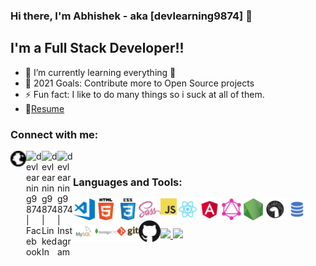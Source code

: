 ### Hi there, I'm Abhishek - aka [devlearning9874] 👋

## I'm a  Full Stack Developer!!

- 🌱 I’m currently learning everything 🤣
- 🥅 2021 Goals: Contribute more to Open Source projects
- ⚡ Fun fact: I like to do many things so i suck at all of them.
- 📝[Resume](https://drive.google.com/file/d/1I2EAhRra_xRiUwkZku-b96BNUgjUxWPG/view?usp=drivesdk)


### Connect with me:
<a href="https://www.myblogeater.com/">
<img align="left" alt="devlearning9874 | Website" width="25px" src="https://raw.githubusercontent.com/iconic/open-iconic/master/svg/globe.svg" />
  </a>
  <a href="https://www.facebook.com/myblogeater">
<img align="left" alt="devlearning9874 | Facebook" width="25px" src="https://cdn.jsdelivr.net/npm/simple-icons@v3/icons/facebook.svg" />
  </a>
   <a href="https://www.linkedin.com/in/abhishek-kumar-6ab448149">
<img align="left" alt="devlearning9874 | LinkedIn" width="25px" src="https://cdn.jsdelivr.net/npm/simple-icons@v3/icons/linkedin.svg" />
  </a>
   <a href="https://www.instagram.com/myblogeater">
<img align="left" alt="devlearning9874 | Instagram" width="25px" src="https://cdn.jsdelivr.net/npm/simple-icons@v3/icons/instagram.svg" />
  </a>

<br />

### Languages and Tools:

<img align="left" alt="Visual Studio Code" width="35px" src="https://raw.githubusercontent.com/github/explore/80688e429a7d4ef2fca1e82350fe8e3517d3494d/topics/visual-studio-code/visual-studio-code.png" />
<img align="left" alt="HTML5" width="35px" src="https://raw.githubusercontent.com/github/explore/80688e429a7d4ef2fca1e82350fe8e3517d3494d/topics/html/html.png" />
<img align="left" alt="CSS3" width="35px" src="https://raw.githubusercontent.com/github/explore/80688e429a7d4ef2fca1e82350fe8e3517d3494d/topics/css/css.png" />
<img align="left" alt="Sass" width="35px" src="https://raw.githubusercontent.com/github/explore/80688e429a7d4ef2fca1e82350fe8e3517d3494d/topics/sass/sass.png" />
<img align="left" alt="JavaScript" width="26px" src="https://raw.githubusercontent.com/github/explore/80688e429a7d4ef2fca1e82350fe8e3517d3494d/topics/javascript/javascript.png" />
<img align="left" alt="React" width="35px" src="https://raw.githubusercontent.com/github/explore/80688e429a7d4ef2fca1e82350fe8e3517d3494d/topics/react/react.png" />
<img align="left" alt="Angular" width="35px" src="https://raw.githubusercontent.com/github/explore/e94815998e4e0713912fed477a1f346ec04c3da2/topics/angular/angular.png" />
<img align="left" alt="GraphQL" width="35px" src="https://raw.githubusercontent.com/github/explore/80688e429a7d4ef2fca1e82350fe8e3517d3494d/topics/graphql/graphql.png" />
<img align="left" alt="Node.js" width="35px" src="https://raw.githubusercontent.com/github/explore/80688e429a7d4ef2fca1e82350fe8e3517d3494d/topics/nodejs/nodejs.png" />
<img align="left" alt="Deno" width="35px" src="https://raw.githubusercontent.com/github/explore/361e2821e2dea67711cde99c9c40ed357061cf27/topics/deno/deno.png" />
<img align="left" alt="SQL" width="35px" src="https://raw.githubusercontent.com/github/explore/80688e429a7d4ef2fca1e82350fe8e3517d3494d/topics/sql/sql.png" />
<img align="left" alt="MySQL" width="35px" src="https://raw.githubusercontent.com/github/explore/80688e429a7d4ef2fca1e82350fe8e3517d3494d/topics/mysql/mysql.png" />
<img align="left" alt="MongoDB" width="35px" src="https://raw.githubusercontent.com/github/explore/80688e429a7d4ef2fca1e82350fe8e3517d3494d/topics/mongodb/mongodb.png" />
<img align="left" alt="Git" width="35px" src="https://raw.githubusercontent.com/github/explore/80688e429a7d4ef2fca1e82350fe8e3517d3494d/topics/git/git.png" />
<img align="left" alt="GitHub" width="35px" src="https://raw.githubusercontent.com/github/explore/78df643247d429f6cc873026c0622819ad797942/topics/github/github.png" />

<br />
<br >
<p>
<a href="https://github.com/AVS1508">
  <img height="180em" src="https://github-readme-stats.vercel.app/api?username=devlearning9874&show_icons=true&theme=radical" />
  <img height="180em" src="https://github-readme-stats-eight-theta.vercel.app/api/top-langs/?username=devlearning9874&theme=radical&layout=compact&exclude_lang=java+r" />
</a>
</p>
